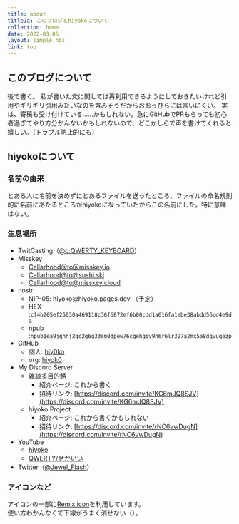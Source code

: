 ```yaml
---
title: about
titleJa: このブログとhiyokoについて
collection: home
date: 2022-03-05
layout: simple.hbs
link: top
---
```


## このブログについて
後で書く。
私が書いた文に関しては再利用できるようにしておきたいけれど引用やギリギリ引用みたいなのを含みそうだからおおっぴらには言いにくい。
実は、寄稿も受け付けている……かもしれない。急にGitHubでPRもらっても初心者過ぎてやり方分かんないかもしれないので、どこかしらで声を書けてくれると嬉しい。（トラブル防止的にも）

## hiyokoについて
### 名前の由来
とある人に名前を決めずにとあるファイルを送ったところ、ファイルの命名規則的に名前にあたるところがhiyokoになっていたからこの名前にした。特に意味はない。

### 生息場所
* TwitCasting（[@c:QWERTY_KEYBOARD](https://twitcasting.tv/c:qwerty_keyboard)）
* Misskey
	* [Cellarhood＠to＠misskey.io](https://misskey.io/@to)
	* [Cellarhood@to@sushi.ski](https://sushi.ski/@to)
	* [Cellarhood@to@misskey.cloud](https://misskey.cloud/@to)
* nostr
	* NIP-05: hiyoko\@hiyoko.pages.dev （予定）
	* HEX :`cf4b205ef25030a469118c36f6872ef6b00cdd1a616fa1ebe38abdd56cd4e9da`
	* npub :`npub1ea9jqhhj2qc2g6g33sm0dpew76cqehg6v9h6r6lr327a2mx5a8dqvuqezp` 
* GitHub
	* 個人: [hiy0ko](https://github.com/hiy0ko)
	* org: [hiyok0](https://github.com/hiyok0)
* My Discord Server
	* 雑談多目的鯖
		* 紹介ページ: これから書く
		* 招待リンク: [https://discord.com/invite/KG6mJQ8SJV](https://discord.com/invite/KG6mJQ8SJV)
	* hiyoko Project
		* 紹介ページ: これから書くかもしれない
		* 招待リンク: [https://discord.com/invite/rNC6vwDugN](https://discord.com/invite/rNC6vwDugN)
* YouTube
	* [hiyoko](https://www.youtube.com/channel/UCN8MGXWBoMnB1uLZ5ptlz-g)
	* [QWERTY/せかいい](https://www.youtube.com/channel/UCw34KaRDKO85AGFWUD8NSMg)
* Twitter（[@Jewel_Flash](https://twitter.com/Jewel_Flash)）

### アイコンなど
アイコンの一部に[<i class="ri-remixicon-fill"></i>Remix icon](https://github.com/Remix-Design/RemixIcon)を利用しています。  
使い方わかんなくて下線がうまく消せない（）。
